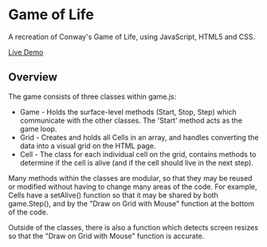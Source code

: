 # Game of Life

A recreation of Conway's Game of Life, using JavaScript, HTML5 and CSS.

[Live Demo](https://lewishopkins.co.uk/game-of-life/)

## Overview

The game consists of three classes within game.js:

- Game - Holds the surface-level methods (Start, Stop, Step) which communicate with the other classes. The 'Start' method acts as the game loop.
- Grid - Creates and holds all Cells in an array, and handles converting the data into a visual grid on the HTML page.
- Cell - The class for each individual cell on the grid, contains methods to determine if the cell is alive (and if the cell should live in the next step).

Many methods within the classes are modular, so that they may be reused or modified without having to change many areas of the code. For example, Cells have a setAlive() function so that it may be shared by both game.Step(), and by the "Draw on Grid with Mouse" function at the bottom of the code.

Outside of the classes, there is also a function which detects screen resizes so that the "Draw on Grid with Mouse" function is accurate.
